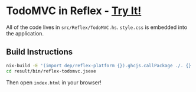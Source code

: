 # TodoMVC in Reflex - [Try It!](http://todomvc.reflex-frp.org/)

All of the code lives in `src/Reflex/TodoMVC.hs`.
`style.css` is embedded into the application.

## Build Instructions

```bash
nix-build -E '(import dep/reflex-platform {}).ghcjs.callPackage ./. {}'
cd result/bin/reflex-todomvc.jsexe
```

Then open `index.html` in your browser!
